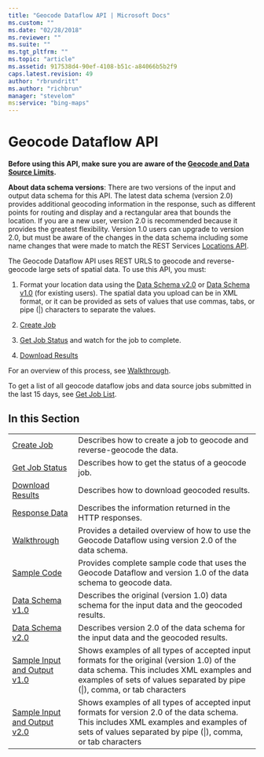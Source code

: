 ```yaml
---
title: "Geocode Dataflow API | Microsoft Docs"
ms.custom: ""
ms.date: "02/28/2018"
ms.reviewer: ""
ms.suite: ""
ms.tgt_pltfrm: ""
ms.topic: "article"
ms.assetid: 917538d4-90ef-4108-b51c-a84066b5b2f9
caps.latest.revision: 49
author: "rbrundritt"
ms.author: "richbrun"
manager: "stevelom"
ms:service: "bing-maps"
---
```

# Geocode Dataflow API
**Before using this API, make sure you are aware of the [Geocode and Data Source Limits](../spatial-data-services/geocode-and-data-source-limits.md).**  
  
 **About data schema versions**: There are two versions of the input and output data schema for this API. The latest data schema (version 2.0) provides additional geocoding information in the response, such as different points for routing and display and a rectangular area that bounds the location. If you are a new user, version 2.0 is recommended because it provides the greatest flexibility. Version 1.0 users can upgrade to version 2.0, but must be aware of the changes in the data schema including some name changes that were made to match the REST Services [Locations API](http://msdn.microsoft.com/en-us/library/ff701715.aspx).  
  
 The Geocode Dataflow API uses REST URLS to geocode and reverse-geocode large sets of spatial data. To use this API, you must:  
  
1.  Format your location data using the [Data Schema  v2.0](../spatial-data-services/geocode-dataflow-data-schema-version-2-0.md) or [Data Schema v1.0](../spatial-data-services/geocode-dataflow-data-schema-version-1-0.md) (for existing users). The spatial data you upload can be in XML format, or it can be provided as sets of values that use commas, tabs, or pipe (&#124;) characters to separate the values.  
  
2.  [Create Job](../spatial-data-services/create-a-geocode-job-and-upload-data.md)  
  
3.  [Get Job Status](../spatial-data-services/get-status-of-a-geocode-job.md) and watch for the job to complete.  
  
4.  [Download Results](../spatial-data-services/download-geocode-job-results.md)  
  
 For an overview of this process, see [Walkthrough](../spatial-data-services/geocode-dataflow-walkthrough.md).  
  
 To get a list of all geocode dataflow jobs and data source jobs submitted in the last 15 days, see [Get Job List](../spatial-data-services/get-job-list.md).  
  
## In this Section  
  
|||  
|-|-|  
|[Create Job](../spatial-data-services/create-a-geocode-job-and-upload-data.md)|Describes how to create a job to geocode and reverse-geocode the data.|  
|[Get Job Status](../spatial-data-services/get-status-of-a-geocode-job.md)|Describes how to get the status of a geocode job.|  
|[Download Results](../spatial-data-services/download-geocode-job-results.md)|Describes how to download geocoded results.|  
|[Response Data](../spatial-data-services/geocode-dataflow-response-description.md)|Describes the information returned in the HTTP responses.|  
|[Walkthrough](../spatial-data-services/geocode-dataflow-walkthrough.md)|Provides a detailed overview of how to use the Geocode Dataflow using version 2.0 of the data schema.|  
|[Sample Code](../spatial-data-services/geocode-dataflow-sample-code.md)|Provides complete sample code that uses the Geocode Dataflow and version 1.0 of the data schema to geocode data.|  
|[Data Schema v1.0](../spatial-data-services/geocode-dataflow-data-schema-version-1-0.md)|Describes the original (version 1.0) data schema for the input data and the geocoded results.|  
|[Data Schema  v2.0](../spatial-data-services/geocode-dataflow-data-schema-version-2-0.md)|Describes version 2.0 of the data schema for the input data and the geocoded results.|  
|[Sample Input and Output v1.0](../spatial-data-services/geocode-dataflow-sample-input-and-output-data-version-1-0.md)|Shows examples of all types of accepted input formats for the original (version 1.0) of the data schema. This includes XML examples and examples of sets of values separated by pipe (&#124;), comma, or tab characters|  
|[Sample Input and Output v2.0](../spatial-data-services/geocode-dataflow-sample-input-and-output-data-version-2-0.md)|Shows examples of all types of accepted input formats for version 2.0 of the data schema. This includes XML examples and examples of sets of values separated by pipe (&#124;), comma, or tab characters|